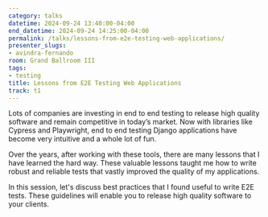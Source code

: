 ```yaml
---
category: talks
datetime: 2024-09-24 13:40:00-04:00
end_datetime: 2024-09-24 14:25:00-04:00
permalink: /talks/lessons-from-e2e-testing-web-applications/
presenter_slugs:
- avindra-fernando
room: Grand Ballroom III
tags:
- testing
title: Lessons from E2E Testing Web Applications
track: t1
---
```


Lots of companies are investing in end to end testing to release high quality software and remain competitive in today’s market. Now with libraries like Cypress and Playwright, end to end testing Django applications have become very intuitive and a whole lot of fun.  

Over the years, after working with these tools, there are many lessons that I have learned the hard way. These valuable lessons taught me how to write robust and reliable tests that vastly improved the quality of my applications.

In this session, let's discuss best practices that I found useful to write E2E tests. These guidelines will enable you to release high quality software to your clients.